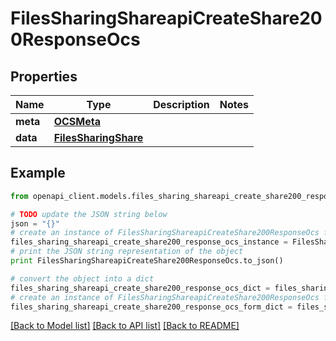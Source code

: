 # FilesSharingShareapiCreateShare200ResponseOcs


## Properties
Name | Type | Description | Notes
------------ | ------------- | ------------- | -------------
**meta** | [**OCSMeta**](OCSMeta.md) |  | 
**data** | [**FilesSharingShare**](FilesSharingShare.md) |  | 

## Example

```python
from openapi_client.models.files_sharing_shareapi_create_share200_response_ocs import FilesSharingShareapiCreateShare200ResponseOcs

# TODO update the JSON string below
json = "{}"
# create an instance of FilesSharingShareapiCreateShare200ResponseOcs from a JSON string
files_sharing_shareapi_create_share200_response_ocs_instance = FilesSharingShareapiCreateShare200ResponseOcs.from_json(json)
# print the JSON string representation of the object
print FilesSharingShareapiCreateShare200ResponseOcs.to_json()

# convert the object into a dict
files_sharing_shareapi_create_share200_response_ocs_dict = files_sharing_shareapi_create_share200_response_ocs_instance.to_dict()
# create an instance of FilesSharingShareapiCreateShare200ResponseOcs from a dict
files_sharing_shareapi_create_share200_response_ocs_form_dict = files_sharing_shareapi_create_share200_response_ocs.from_dict(files_sharing_shareapi_create_share200_response_ocs_dict)
```
[[Back to Model list]](../README.md#documentation-for-models) [[Back to API list]](../README.md#documentation-for-api-endpoints) [[Back to README]](../README.md)


